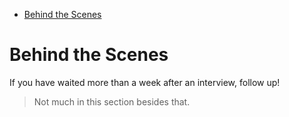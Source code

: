 - [Behind the Scenes](#behind-the-scenes)

# Behind the Scenes

If you have waited more than a week after an interview, follow up!

> Not much in this section besides that.
